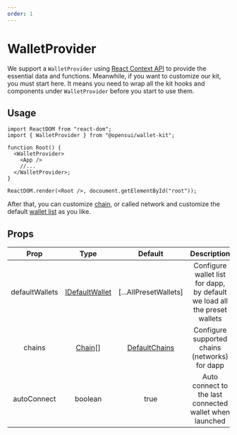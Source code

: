 ```yaml
---
order: 1
---
```


# WalletProvider

We support a `WalletProvider` using [React Context API](https://reactjs.org/docs/context.html#contextprovider) to provide the essential data and functions.
Meanwhile, if you want to customize our kit, you must start here. It means you need to wrap all the kit hooks and components under `WalletProvider` before you start to use them.

## Usage

```
import ReactDOM from "react-dom";
import { WalletProvider } from "@opensui/wallet-kit";

function Root() {
  <WalletProvider>
    <App />
    //...
  </WalletProvider>;
}

ReactDOM.render(<Root />, docoument.getElementById("root"));
```

After that, you can customize [chain](/customize/chain), or called network and customize the default [wallet list](/customize/wallet-list) as you like.


## Props

|             Prop              |                     Type                     |                      Default                       |                                              Description                                               |
| :---------------------------: | :------------------------------------------: | :------------------------------------------------: | :----------------------------------------------------------------------------------------------------: |
|        defaultWallets         | [IDefaultWallet](/customize/types#idefaultwallet) | [...AllPresetWallets] |               Configure wallet list for dapp, by default we load all the preset wallets                |
|            chains             |         [Chain](/customize/types#Chain)[]         |         [DefaultChains](/customize/types#Chain)         |                             Configure supported chains (networks) for dapp                             |
|          autoConnect          |                   boolean                    |                        true                        |                        Auto connect to the last connected wallet when launched                         |
